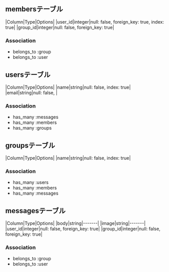 ## membersテーブル

|Column|Type|Options|
|user_id|integer|null: false, foreign_key: true, index: true|
|group_id|integer|null: false, foreign_key: true|

### Association
- belongs_to :group
- belongs_to :user

## usersテーブル
|Column|Type|Options|
|name|string|null: false, index: true|
|email|string|null: false, |

### Association
- has_many :messages
- has_many :members
- has_many :groups

## groupsテーブル
|Column|Type|Options|
|name|string|null: false, index: true|
### Association
- has_many :users
- has_many :members
- has_many :messages

## messagesテーブル
|Column|Type|Options|
|body|string|-------|
|image|string|-------|
|user_id|integer|null: false, foreign_key: true|
|group_id|integer|null: false, foreign_key: true|
### Association
- belongs_to :group
- belongs_to :user

